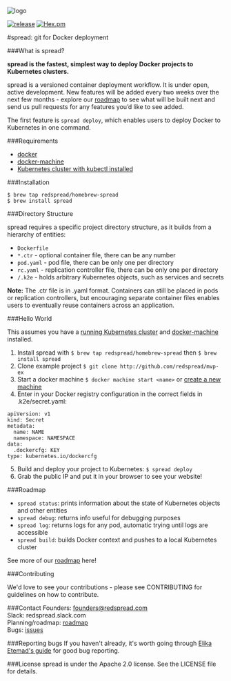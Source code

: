 ![logo](../public/images/Redspread_Logo.png)

[![release](https://img.shields.io/badge/release-v0.0.1-red.svg)]() [![Hex.pm](https://img.shields.io/hexpm/l/plug.svg)]()



#spread: git for Docker deployment

###What is spread?

**spread is the fastest, simplest way to deploy Docker projects to Kubernetes clusters.** 

spread is a versioned container deployment workflow. It is under open, active development. New features will be added every two weeks over the next few months - explore our <a href="https://github.com/redspread/spread/blob/master/roadmap">roadmap</a> to see what will be built next and send us pull requests for any features you’d like to see added. 

The first feature is `spread deploy`, which enables users to deploy Docker to Kubernetes in one command. 

###Requirements
* <a href="https://docs.docker.com/engine/installation/">docker</a>
* <a href="https://docs.docker.com/machine/get-started/">docker-machine</a>
* <a href="https://blog.redspread.com/2016/02/04/google-container-engine-quickstart/">Kubernetes cluster with kubectl installed</a>

###Installation

`$ brew tap redspread/homebrew-spread`  
`$ brew install spread`

###Directory Structure

spread requires a specific project directory structure, as it builds from a hierarchy of entities:

* `Dockerfile`
* `*.ctr` - optional container file, there can be any number
* `pod.yaml` - pod file, there can be only one per directory
* `rc.yaml` - replication controller file, there can be only one per directory
* `/.k2e` - holds arbitrary Kubernetes objects, such as services and secrets

**Note:** The .ctr file is in .yaml format. Containers can still be placed in pods or replication controllers, but encouraging separate container files enables users to eventually reuse containers across an application.

###Hello World

This assumes you have a <a href="https://blog.redspread.com/2016/02/04/google-container-engine-quickstart/">running Kubernetes cluster</a> and <a href="https://docs.docker.com/machine/get-started/">docker-machine</a> installed.

1. Install spread with `$ brew tap redspread/homebrew-spread` then `$ brew install spread` 
2. Clone example project `$ git clone http://github.com/redspread/mvp-ex`
3. Start a docker machine `$ docker machine start <name>` or <a href="https://docs.docker.com/machine/get-started/">create a new machine</a>
4. Enter in your Docker registry configuration in the correct fields in .k2e/secret.yaml:
<pre><code>apiVersion: v1
kind: Secret
metadata:
  name: NAME
  namespace: NAMESPACE
data:
  .dockercfg: KEY
type: kubernetes.io/dockercfg</code></pre>
5. Build and deploy your project to Kubernetes: `$ spread deploy`
6. Grab the public IP and put it in your browser to see your website!

###Roadmap

* `spread status`: prints information about the state of Kubernetes objects and other entities 
* `spread debug`: returns info useful for debugging purposes
* `spread log`: returns logs for any pod, automatic trying until logs are accessible
* `spread build`: builds Docker context and pushes to a local Kubernetes cluster

See more of our <a href="https://github.com/redspread/spread/blob/master/roadmap">roadmap</a> here!

###Contributing

We'd love to see your contributions - please see CONTRIBUTING for guidelines on how to contribute.

###Contact
Founders: founders@redspread.com  
Slack: redspread.slack.com  
Planning/roadmap: <a href="http://github.com/redspread/spread/roadmap.md">roadmap</a>  
Bugs: <a href="https://github.com/redspread/spread/issues">issues</a>

###Reporting bugs
If you haven't already, it's worth going through <a href="http://fantasai.inkedblade.net/style/talks/filing-good-bugs/">Elika Etemad's guide</a> for good bug reporting.

###License
spread is under the Apache 2.0 license. See the LICENSE file for details.